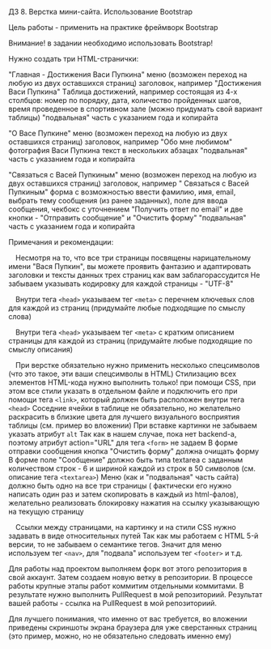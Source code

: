 ДЗ 8. Верстка мини-сайта. Использование Bootstrap

Цель работы - применить на практике фреймворк Bootstrap

Внимание! в задании необходимо использовать Bootstrap!

Нужно создать три HTML-странички:

"Главная - Достижения Васи Пупкина"
меню (возможен переход на любую из двух оставшихся страниц)
заголовок, например "Достижения Васи Пупкина"
Tаблица достижений, например состоящая из 4-х столбцов: номер по порядку, дата,
количество пройденных шагов, время проведенное в спортивном зале (можно
придумать свой вариант таблицы)
"подвальная" часть с указанием года и копирайта

"О Васе Пупкине"
меню (возможен переход на любую из двух оставшихся страниц)
заголовок, например "Обо мне любимом"
фотография Васи Пупкина текст в нескольких абзацах
"подвальная" часть с указанием года и копирайта

"Связаться с Васей Пупкиным"
меню (возможен переход на любую из двух оставшихся страниц)
заголовок, например " Связаться с Васей Пупкиным"
форма с возможностью ввести фамилию, имя, email, выбрать тему сообщения (из
ранее заданных), поле для ввода сообщения, чекбокс с уточнением "Получить ответ
по email" и две кнопки - "Отправить сообщение" и "Очистить форму"
"подвальная" часть с указанием года и копирайта

Примечания и рекомендации:

&emsp;Несмотря на то, что все три страницы посвящены нарицательному имени "Вася
Пупкин", вы можете проявить фантазию и адаптировать заголовки и тексты данных
трех страниц как вам заблагорассудится Не забываем указывать кодировку для
каждой страницы - "UTF-8"

&emsp;Внутри тега ```<head>``` указываем тег ```<meta>``` с перечнем ключевых
слов для каждой из страниц (придумайте любые подходящие по смыслу слова)

&emsp;Внутри тега ```<head>``` указываем тег ```<meta>``` с кратким описанием
страницы для каждой из страниц (придумайте любые подходящие по смыслу описания)

&emsp;При верстке обязательно нужно применить несколько спецсимволов (что это
такое, эти ваши спецсимволы в HTML)
Стилизацию всех элементов HTML-кода нужно выполнить только! при помощи CSS, при
этом все стили указать в отдельном файле и подключить его при помощи
тега ```<link>```, который должен быть расположен внутри тега ```<head>```
Соседние ячейки в таблице не обязательно, но желательно раскрасить в близкие
цвета для лучшего визуального восприятия таблицы (см. пример во вложении)
При вставке картинки не забываем указать атрибут ```alt```
Так как в нашем случае, пока нет backend-а, поэтому атрибут action="URL" для
тега ```<form>``` не задаем В форме отправки сообщения кнопка "Очистить форму"
должна очищать форму В форме поле "Сообщение" должно быть типа textarea с
заданным количеством строк - 6 и шириной каждой из строк в 50 символов (см.
описание тега ```<textarea>```)
Меню (как и "подвальная" часть сайта) должно быть одно на все три страницы (
фактически его нужно написать один раз и затем скопировать в каждый из
html-фалов), желательно реализовать блокировку нажатия на ссылку указывающую на
текущую страницу

&emsp;Ссылки между страницами, на картинку и на стили CSS нужно задавать в виде
относительных путей Так как мы работаем с HTML 5-й версии, то не забываем о
семантике тегов. Значит для меню используем тег ```<nav>```, для
"подвала" используем тег ```<footer>``` и т.д.

Для работы над проектом выполняем форк вот этого репозитория в свой аккаунт.
Затем создаем новую ветку в репозитории. В процессе работы крупные этапы работ
коммитим отдельными коммитами. В результате нужно выполнить PullRequest в мой
репозиториий. Результат вашей работы - ссылка на PullRequest в мой репозиториий.

Для лучшего понимания, что именно от вас требуется, во вложении приведены
скриншоты экрана браузера для уже сверстанных страниц (это пример, можно, но не
обязательно следовать именно ему)



